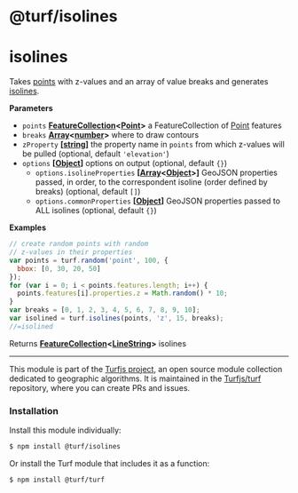 # @turf/isolines

# isolines

Takes [points](http://geojson.org/geojson-spec.html#point) with z-values and an array of
value breaks and generates [isolines](http://en.wikipedia.org/wiki/Isoline).

**Parameters**

-   `points` **[FeatureCollection](http://geojson.org/geojson-spec.html#feature-collection-objects)&lt;[Point](http://geojson.org/geojson-spec.html#point)>** a FeatureCollection of [Point](http://geojson.org/geojson-spec.html#point) features
-   `breaks` **[Array](https://developer.mozilla.org/en-US/docs/Web/JavaScript/Reference/Global_Objects/Array)&lt;[number](https://developer.mozilla.org/en-US/docs/Web/JavaScript/Reference/Global_Objects/Number)>** where to draw contours
-   `zProperty` **\[[string](https://developer.mozilla.org/en-US/docs/Web/JavaScript/Reference/Global_Objects/String)]** the property name in `points` from which z-values will be pulled (optional, default `'elevation'`)
-   `options` **\[[Object](https://developer.mozilla.org/en-US/docs/Web/JavaScript/Reference/Global_Objects/Object)]** options on output (optional, default `{}`)
    -   `options.isolineProperties` **\[[Array](https://developer.mozilla.org/en-US/docs/Web/JavaScript/Reference/Global_Objects/Array)&lt;[Object](https://developer.mozilla.org/en-US/docs/Web/JavaScript/Reference/Global_Objects/Object)>]** GeoJSON properties passed, in order, to the correspondent
        isoline (order defined by breaks) (optional, default `[]`)
    -   `options.commonProperties` **\[[Object](https://developer.mozilla.org/en-US/docs/Web/JavaScript/Reference/Global_Objects/Object)]** GeoJSON properties passed to ALL isolines (optional, default `{}`)

**Examples**

```javascript
// create random points with random
// z-values in their properties
var points = turf.random('point', 100, {
  bbox: [0, 30, 20, 50]
});
for (var i = 0; i < points.features.length; i++) {
  points.features[i].properties.z = Math.random() * 10;
}
var breaks = [0, 1, 2, 3, 4, 5, 6, 7, 8, 9, 10];
var isolined = turf.isolines(points, 'z', 15, breaks);
//=isolined
```

Returns **[FeatureCollection](http://geojson.org/geojson-spec.html#feature-collection-objects)&lt;[LineString](http://geojson.org/geojson-spec.html#linestring)>** isolines

<!-- This file is automatically generated. Please don't edit it directly:
if you find an error, edit the source file (likely index.js), and re-run
./scripts/generate-readmes in the turf project. -->

---

This module is part of the [Turfjs project](http://turfjs.org/), an open source
module collection dedicated to geographic algorithms. It is maintained in the
[Turfjs/turf](https://github.com/Turfjs/turf) repository, where you can create
PRs and issues.

### Installation

Install this module individually:

```sh
$ npm install @turf/isolines
```

Or install the Turf module that includes it as a function:

```sh
$ npm install @turf/turf
```
